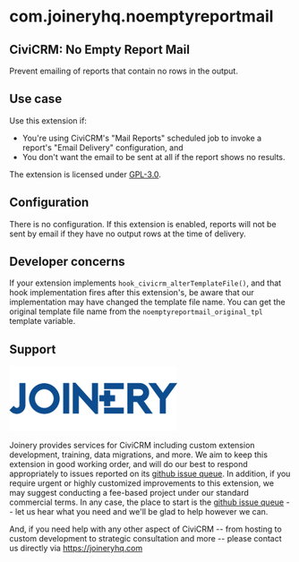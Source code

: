 # com.joineryhq.noemptyreportmail

## CiviCRM: No Empty Report Mail

Prevent emailing of reports that contain no rows in the output.

## Use case

Use this extension if:

* You're using CiviCRM's "Mail Reports" scheduled job to invoke a report's "Email
  Delivery" configuration, and
* You don't want the email to be sent at all if the report shows no results.

The extension is licensed under [GPL-3.0](LICENSE.txt).


## Configuration

There is no configuration. If this extension is enabled, reports will not be sent
by email if they have no output rows at the time of delivery.

## Developer concerns

If your extension implements `hook_civicrm_alterTemplateFile()`, and that hook
implementation fires after this extension's, be aware that our implementation
may have changed the template file name. You can get the original template file
name from the `noemptyreportmail_original_tpl` template variable.


## Support
![screenshot](/images/joinery-logo.png)

Joinery provides services for CiviCRM including custom extension development,
training, data migrations, and more. We aim to keep this extension in good working
order, and will do our best to respond appropriately to issues reported on its
[github issue queue](https://github.com/twomice/com.joineryhq.noemptyreportmail/issues).
In addition, if you require urgent or highly customized improvements to this
extension, we may suggest conducting a fee-based project under our standard
commercial terms.  In any case, the place to start is the
[github issue queue](https://github.com/joineryhq/com.joineryhq.noemptyreportmail/issues)
-- let us hear what you need and we'll be glad to help however we can.

And, if you need help with any other aspect of CiviCRM -- from hosting to custom
development to strategic consultation and more -- please contact us directly via
https://joineryhq.com
